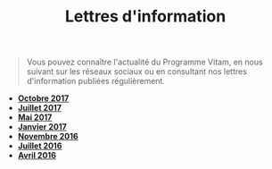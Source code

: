 ﻿---
layout: page
title: Lettres d'information
fatherref: presentation
---

>Vous pouvez connaître l'actualité du Programme Vitam, en nous suivant sur les réseaux sociaux ou en consultant nos lettres d'information publiées régulièrement.

* [**Octobre 2017**](/ressources/Newsletter/20171024_Newsletter_vitam_n7_octobre2017.pdf)
* [**Juillet 2017**](/ressources/Newsletter/20170725_Newsletter_vitam_n6_juillet_2017.pdf)
* [**Mai 2017**](/ressources/Newsletter/20170505_Newsletter_vitam_n5_mai_2017.pdf)
* [**Janvier 2017**](/ressources/Newsletter/20170106_Newsletter_vitam_n4_janvier_2017.pdf)
* [**Novembre 2016**](/ressources/Newsletter/20161014_Newsletter_vitam_n3_novembre_2016.pdf)
* [**Juillet 2016**](/ressources/Newsletter/20160722_Newsletter_vitam_n2_juillet_2016.pdf)
* [**Avril 2016**](/ressources/Newsletter/20160429_Newsletter_vitam_n1_avril_2016.pdf)
